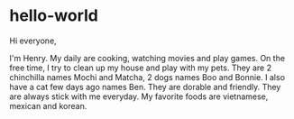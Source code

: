 # hello-world

Hi everyone,

I'm Henry. My daily are cooking, watching movies and play games. On the free time, I try to clean up my house and play with my pets. They are 2 chinchilla names Mochi and Matcha, 2 dogs names Boo and Bonnie. I also have a cat few days ago names Ben. They are dorable and friendly. They are always stick with me everyday. My favorite foods are vietnamese, mexican and korean. 
